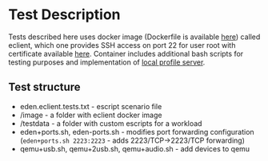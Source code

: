 # Test Description

Tests described here uses docker image (Dockerfile is available [here](image/Dockerfile)) called eclient, which one
provides SSH access on port 22 for user root with certificate available [here](image/cert/id_rsa). Container includes
additional bash scripts for testing purposes and implementation of
[local profile server](https://github.com/lf-edge/eve/blob/master/api/PROFILE.md).

## Test structure

* eden.eclient.tests.txt - escript scenario file
* /image - a folder with eclient docker image
* /testdata - a folder with custom escripts for a workload
* eden+ports.sh, eden-ports.sh - modifies port forwarding configuration (`eden+ports.sh 2223:2223` - adds 2223/TCP->2223/TCP forwarding)
* qemu+usb.sh, qemu+2usb.sh, qemu+audio.sh - add devices to qemu
